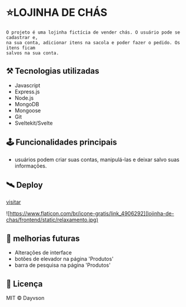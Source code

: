 # ⭐LOJINHA DE CHÁS
    O projeto é uma lojinha fictícia de vender chás. O usuário pode se cadastrar e, 
    na sua conta, adicionar itens na sacola e poder fazer o pedido. Os itens ficam 
    salvos na sua conta. 


## ⚒️ Tecnologias utilizadas
- Javascript
- Express.js
- Node.js
- MongoDB
- Mongoose
- Git
- Sveltekit/Svelte



## 🕹️ Funcionalidades principais
- usuários podem criar suas contas, manipulá-las e deixar salvo suas informações. 


## 🛰️ Deploy
[ visitar ](https://json-conversor.vercel.app/)


![https://www.flaticon.com/br/icone-gratis/link_4906292](lojinha-de-chas/frontend/static/relaxamento.jpg)




##  📜 melhorias futuras 
- Alterações de interface
- botões de elevador na página 'Produtos'
- barra de pesquisa na página 'Produtos'


## 📄 Licença
MIT © Dayvson
